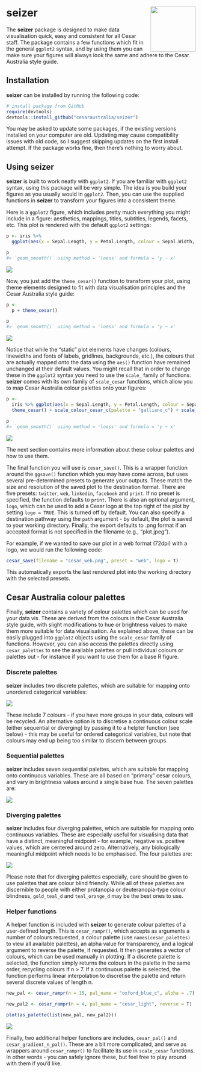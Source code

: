 
<!-- README.md is generated from README.Rmd. Please edit that file -->

# seizer <img src="man/figures/hex.png" align="right" alt="" width="120" />

The **seizer** package is designed to make data visualisation quick,
easy and consistent for all Cesar staff. The package contains a few
functions which fit in the general `ggplot2` syntax, and by using them
you can make sure your figures will always look the same and adhere to
the Cesar Australia style guide.

## Installation

**seizer** can be installed by running the following code:

``` r
# install package from GitHub
require(devtools)
devtools::install_github("cesaraustralia/seizer")
```

You may be asked to update some packages, if the existing versions
installed on your computer are old. Updating may cause compatibility
issues with old code, so I suggest skipping updates on the first install
attempt. If the package works fine, then there’s nothing to worry about.

## Using seizer

**seizer** is built to work neatly with `ggplot2`. If you are familiar
with `ggplot2` syntax, using this package will be very simple. The idea
is you build your figures as you usually would in `ggplot2`. Then, you
can use the supplied functions in **seizer** to transform your figures
into a consistent theme.

Here is a `ggplot2` figure, which includes pretty much everything you
might include in a figure: aesthetics, mappings, titles, subtitles,
legends, facets, etc. This plot is rendered with the default `ggplot2`
settings:

``` r
p <- iris %>%
  ggplot(aes(x = Sepal.Length, y = Petal.Length, colour = Sepal.Width, fill = Species)) + geom_point() + geom_smooth() + facet_wrap(~Species, scales = "free") + labs(title = "This is a title", subtitle = "This is a subtitle")

p
#> `geom_smooth()` using method = 'loess' and formula = 'y ~ x'
```

![](man/figures/ggplot%20default-1.png)<!-- -->

Now, you just add the `theme_cesar()` function to transform your plot,
using theme elements designed to fit with data visualisation principles
and the Cesar Australia style guide:

``` r
p <-
  p + theme_cesar()

p
#> `geom_smooth()` using method = 'loess' and formula = 'y ~ x'
```

![](man/figures/ggplot%20cesar-1.png)<!-- -->

Notice that while the “static” plot elements have changes (colours,
linewidths and fonts of labels, gridlines, backgrounds, etc.), the
colours that are actually mapped onto the data using the `aes()`
function have remained unchanged at their default values. You might
recall that in order to change these in the `ggplot2` syntax you need to
use the `scale_` family of functions. **seizer** comes with its own
family of `scale_cesar` functions, which allow you to map Cesar
Australia colour palettes onto your figures:

``` r
p <-
  iris %>% ggplot(aes(x = Sepal.Length, y = Petal.Length, colour = Sepal.Width, fill = Species)) + geom_point() + geom_smooth(colour = ancient_lavastone) + facet_wrap(~Species, scales = "free") + labs(title = "This is a title", subtitle = "This is a subtitle") +
  theme_cesar() + scale_colour_cesar_c(palette = "galliano_c") + scale_fill_cesar_d()

p
#> `geom_smooth()` using method = 'loess' and formula = 'y ~ x'
```

![](man/figures/ggplot%20cesar%20scale-1.png)<!-- -->

The next section contains more information about these colour palettes
and how to use them.

The final function you will use is `cesar_save()`. This is a wrapper
function around the `ggsave()` function which you may have come across,
but uses several pre-determined presets to generate your outputs. These
match the size and resolution of the saved plot to the destination
format. There are five presets: `twitter`, `web`, `linkedin`, `facebook`
and `print`. If no preset is specified, the function defaults to
`print`. There is also an optional argument, `logo`, which can be used
to add a Cesar logo at the top right of the plot by setting
`logo = TRUE`. This is turned off by default. You can also specify a
destination pathway using the `path` argument - by default, the plot is
saved to your working directory. Finally, the export defaults to .png
format if an accepted format is not specified in the filename (e.g.,
“plot.jpeg”).

For example, if we wanted to save our plot in a web format (72dpi) with
a logo, we would run the following code:

``` r
cesar_save(filename = "cesar_web.png", preset = "web", logo = T)
```

This automatically exports the last rendered plot into the working
directory with the selected presets.

## Cesar Australia colour palettes

Finally, **seizer** contains a variety of colour palettes which can be
used for your data vis. These are derived from the colours in the Cesar
Australia style guide, with slight modifications to hue or brightness
values to make them more suitable for data visualisation. As explained
above, these can be easily plugged into `ggplot2` objects using the
`scale_cesar` family of functions. However, you can also access the
palettes directly using `cesar_palettes` to see the available palettes
or pull individual colours or palettes out - for instance if you want to
use them for a base R figure.

### Discrete palettes

**seizer** includes two discrete palettes, which are suitable for
mapping onto unordered categorical variables:

![](man/figures/discrete-1.png)<!-- -->

These include 7 colours - if you have more groups in your data, colours
will be recycled. An alternative option is to discretise a continuous
colour scale (either sequential or diverging) by passing it to a helpter
function (see below) - this may be useful for ordered categorical
variables, but note that colours may end up being too similar to discern
between groups.

### Sequential palettes

**seizer** includes seven sequential palettes, which are suitable for
mapping onto continuous variables. These are all based on “primary”
cesar colours, and vary in brightness values around a single base hue.
The seven palettes are:

![](man/figures/sequential-1.png)<!-- -->

### Diverging palettes

**seizer** includes four diverging palettes, which are suitable for
mapping onto continuous variables. These are especially useful for
visualising data that have a distinct, meaningful midpoint - for
example, negative vs. positive values, which are centered around zero.
Alternatively, any biologically meaningful midpoint which needs to be
emphasised. The four palettes are:

![](man/figures/diverging-1.png)<!-- -->

Please note that for diverging palettes especially, care should be given
to use palettes that are colour blind friendly. While all of these
palettes are discernible to people with either protanopia or
deuteranopia-type colour blindness, `gold_teal_d` and `teal_orange_d`
may be the best ones to use.

### Helper functions

A helper function is included with **seizer** to generate colour
palettes of a user-defined length. This is `cesar_rampr()`, which
accepts as arguments a number of colours requested, a colour palette
(use `names(cesar_palettes)` to view all available palettes), an alpha
value for transparency, and a logical argument to reverse the palette,
if requested. It then generates a vector of colours, which can be used
manually in plotting. If a discrete palette is selected, the function
simply returns the colours in the palette in the same order, recycling
colours if n \> 7. If a continuous palette is selected, the function
performs linear interpolation to discretise the palette and return
several discrete values of length n.

``` r
new_pal <- cesar_rampr(n = 15, pal_name = "oxford_blue_c", alpha = .7)

new_pal2 <- cesar_rampr(n = 4, pal_name = "cesar_light", reverse = T)

plot(as_palette(list(new_pal, new_pal2)))
```

![](man/figures/cesar_rampr-1.png)<!-- -->

Finally, two additional helper functions are includes, `cesar_pal()` and
`cesar_gradient_n_pal()`. These are a bit more complicated, and serve as
wrappers around `cesar_rampr()` to facilitate its use in `scale_cesar`
functions. In other words - you can safely ignore these, but feel free
to play around with them if you’d like.
